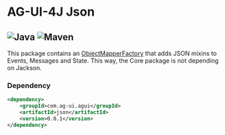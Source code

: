 # AG-UI-4J Json

![Java](https://img.shields.io/badge/Java-17-orange?logo=openjdk&logoColor=white)
![Maven](https://img.shields.io/badge/Maven-0.0.1-C71A36?logo=apachemaven&logoColor=white)
---

This package contains an [ObjectMapperFactory](./src/main/java/com/agui/json/ObjectMapperFactory.java) that adds JSON mixins to Events, Messages and State.
This way, the Core package is not depending on Jackson.

### Dependency

```xml
<dependency>
    <groupId>com.ag-ui.agui</groupId>
    <artifactId>json</artifactId>
    <version>0.0.1</version>
</dependency>
```
